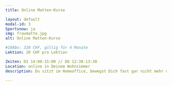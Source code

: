 ```yaml
---
title: Online Matten-Kurse

layout: default
modal-id: 3
Sportsnow: ja
img: fraumatte.jpg
alt: Online Matten-Kurse

#10Abo: 320 CHF, gültig für 4 Monate
Lektion: 20 CHF pro Lektion

Zeiten: DI 14:00-15:00 // DO 12:30-13:30
Location: online in Deinem Wohnzimmer
description: Du sitzt im Homeoffice, bewegst Dich fast gar nicht mehr und hast keine Lust auf das Nachturnen von Fitnessvideos? Dann sind unsere online-Kursen genau das Richtige für Dich. Suche Dir eine Matte oder weiche Unterlage und wähle Dich per Klick von Deinem Laptop, Tablet oder Mobilephone in den Kurs ein. Es erwartet Dich ein abwechslungsreiches Programm in kleiner Gruppengrösse, das Dich sowohl kräftigt als auch dehnt. Live durchgeführt und per Videostream übertragen. Eine gesunde und individuelle Abwechslung zum allgemeinen Homeoffice-Trott. Eine Lektion dauert 50 Minuten.

---
```


